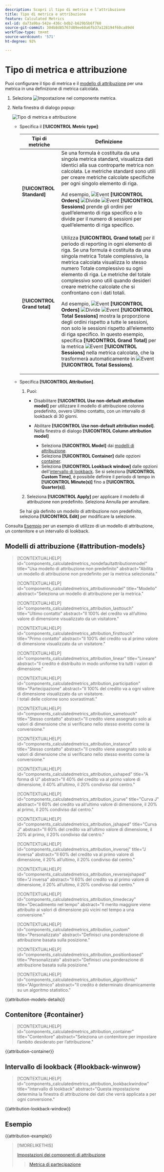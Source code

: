 ```yaml
---
description: Scopri il tipo di metrica e l’attribuzione
title: Tipo di metrica e attribuzione
feature: Calculated Metrics
exl-id: da73a9ba-542e-436c-bdb2-b629b5b6f760
source-git-commit: 304b8d85767d89ee60a6fb37a128194f60ca89d4
workflow-type: tm+mt
source-wordcount: '571'
ht-degree: 92%

---
```


# Tipo di metrica e attribuzione

Puoi configurare il tipo di metrica e il [modello di attribuzione](#attribution-models) per una metrica in una definizione di metrica calcolata.

1. Seleziona ![Impostazione](/help/assets/icons/Setting.svg) nel componente metrica.
1. Nella finestra di dialogo popup:

   ![Tipo di metrica e attribuzione](assets/cm-type-alloc.png)

   * Specifica il **[!UICONTROL Metric type]**:

     | Tipi di metriche | Definizione |
     |---|---|
     | **[!UICONTROL Standard]** | Se una formula è costituita da una singola metrica standard, visualizza dati identici alla sua controparte metrica non calcolata. Le metriche standard sono utili per creare metriche calcolate specifiche per ogni singolo elemento di riga. <p>Ad esempio, ![Event](/help/assets/icons/Event.svg) **[!UICONTROL Orders]** ![Divide](/help/assets/icons/Divide.svg) ![Event](/help/assets/icons/Event.svg) **[!UICONTROL Sessions]** prende gli ordini per quell’elemento di riga specifico e lo divide per il numero di sessioni per quell’elemento di riga specifico. |
     | **[!UICONTROL Grand total]** | Utilizza **[!UICONTROL Grand total]** per il periodo di reporting in ogni elemento di riga. Se una formula è costituita da una singola metrica Totale complessivo, la metrica calcolata visualizza lo stesso numero Totale complessivo su ogni elemento di riga. Le metriche del totale complessivo sono utili quando desideri creare metriche calcolate che si confrontano con i dati totali. <p>Ad esempio, ![Event](/help/assets/icons/Event.svg) **[!UICONTROL Orders]** ![Divide](/help/assets/icons/Divide.svg) ![Event](/help/assets/icons/Event.svg) **[!UICONTROL Total Sessions]** mostra la proporzione degli ordini rispetto a tutte le sessioni, non solo le sessioni rispetto all’elemento di riga specifico. In questo esempio, specifica **[!UICONTROL Grand Total]** per la metrica ![Event](/help/assets/icons/Event.svg) **[!UICONTROL Sessions]** nella metrica calcolata, che la trasformerà automaticamente in ![Event](/help/assets/icons/Event.svg) **[!UICONTROL Total Sessions]**. |

   * Specifica **[!UICONTROL Attribution]**.

      1. Puoi:

         * Disabilitare **[!UICONTROL Use non-default attribution model]** per utilizzare il modello di attribuzione colonna predefinito, ovvero Ultimo contatto, con un intervallo di lookback di 30 giorni.
         * Abilitare **[!UICONTROL Use non-default attribution model]**. Nella finestra di dialogo **[!UICONTROL Column attribution model]**

            * Seleziona **[!UICONTROL Model]** dai [modelli di attribuzione](#attribution-models).
            * Seleziona **[!UICONTROL Container]** dalle opzioni [container](#container).
            * Seleziona **[!UICONTROL Lookback window]** dalle opzioni dell&#39;[intervallo di lookback](#lookback-window). Se si seleziona **[!UICONTROL Custom Time]**, è possibile definire il periodo di tempo in **[!UICONTROL Minute(s)]** fino a **[!UICONTROL Quarter(s)]**.

      1. Seleziona **[!UICONTROL Apply]** per applicare il modello di attribuzione non predefinito. Seleziona Annulla per annullare.

     Se hai già definito un modello di attribuzione non predefinito, seleziona **[!UICONTROL Edit]** per modificare la selezione.

Consulta [Esempio](#example) per un esempio di utilizzo di un modello di attribuzione, un contenitore e un intervallo di lookback.


## Modelli di attribuzione {#attribution-models}

>[!CONTEXTUALHELP]
>id="components_calculatedmetrics_nondefaultattributionmodel"
>title="Usa modello di attribuzione non predefinito"
>abstract="Abilita un modello di attribuzione non predefinito per la metrica selezionata."

>[!CONTEXTUALHELP]
>id="components_calculatedmetrics_attributionmodel"
>title="Modello"
>abstract="Seleziona un modello di attribuzione per la metrica."

>[!CONTEXTUALHELP]
>id="components_calculatedmetrics_attribution_lasttouch"
>title="Ultimo contatto"
>abstract="Il 100% del credito va all’ultimo valore di dimensione visualizzato da un visitatore."

>[!CONTEXTUALHELP]
>id="components_calculatedmetrics_attribution_firsttouch"
>title="Primo contatto"
>abstract="Il 100% del credito va al primo valore di dimensione visualizzato da un visitatore."

>[!CONTEXTUALHELP]
>id="components_calculatedmetrics_attribution_linear"
>title="Lineare"
>abstract="Il credito è distribuito in modo uniforme tra tutti i valori di dimensione."

>[!CONTEXTUALHELP]
>id="components_calculatedmetrics_attribution_participation"
>title="Partecipazione"
>abstract="Il 100% del credito va a ogni valore di dimensione visualizzato da un visitatore.<br/>I totali delle colonne sono sovrastimati."

>[!CONTEXTUALHELP]
>id="components_calculatedmetrics_attribution_sametouch"
>title="Stesso contatto"
>abstract="Il credito viene assegnato solo ai valori di dimensione che si verificano nello stesso evento come la conversione."

>[!CONTEXTUALHELP]
>id="components_calculatedmetrics_attribution_instance"
>title="Stesso contatto"
>abstract="Il credito viene assegnato solo ai valori di dimensione che si verificano nello stesso evento come la conversione."

>[!CONTEXTUALHELP]
>id="components_calculatedmetrics_attribution_ushaped"
>title="A forma di U"
>abstract="Il 40% del credito va al primo valore di dimensione, il 40% all’ultimo, il 20% condiviso dal centro."

>[!CONTEXTUALHELP]
>id="components_calculatedmetrics_attribution_jcurve"
>title="Curva J"
>abstract="Il 60% del credito va all’ultimo valore di dimensione, il 20% al primo, il 20% condiviso dal centro."

>[!CONTEXTUALHELP]
>id="components_calculatedmetrics_attribution_jshaped"
>title="Curva J"
>abstract="Il 60% del credito va all’ultimo valore di dimensione, il 20% al primo, il 20% condiviso dal centro."

>[!CONTEXTUALHELP]
>id="components_calculatedmetrics_attribution_inversej"
>title="J inversa"
>abstract="Il 60% del credito va al primo valore di dimensione, il 20% all’ultimo, il 20% condiviso dal centro."

>[!CONTEXTUALHELP]
>id="components_calculatedmetrics_attribution_reversejshaped"
>title="J inversa"
>abstract="Il 60% del credito va al primo valore di dimensione, il 20% all’ultimo, il 20% condiviso dal centro."

>[!CONTEXTUALHELP]
>id="components_calculatedmetrics_attribution_timedecay"
>title="Decadimento nel tempo"
>abstract="Il merito maggiore viene attribuito ai valori di dimensione più vicini nel tempo a una conversione."

>[!CONTEXTUALHELP]
>id="components_calculatedmetrics_attribution_custom"
>title="Personalizzato"
>abstract="Definisci una ponderazione di attribuzione basata sulla posizione."

>[!CONTEXTUALHELP]
>id="components_calculatedmetrics_attribution_positionbased"
>title="Personalizzato"
>abstract="Definisci una ponderazione di attribuzione basata sulla posizione."

>[!CONTEXTUALHELP]
>id="components_calculatedmetrics_attribution_algorithmic"
>title="Algoritmico"
>abstract="Il credito è determinato dinamicamente su un algoritmo statistico."

{{attribution-models-details}}


## Contenitore {#container}

>[!CONTEXTUALHELP]
>id="components_calculatedmetrics_attribution_container"
>title="Contenitore"
>abstract="Seleziona un contenitore per impostare l’ambito desiderato per l’attribuzione."

{{attribution-container}}


## Intervallo di lookback {#lookback-winwow}

>[!CONTEXTUALHELP]
>id="components_calculatedmetrics_attribution_lookbackwindow"
>title="Intervallo di lookback"
>abstract="Questa impostazione determina la finestra di attribuzione dei dati che verrà applicata a per ogni conversione."

{{attribution-lookback-window}}




## Esempio

{{attribution-example}}

>[!MORELIKETHIS]
>
>[Impostazioni dei componenti di attribuzione](/help/data-views/component-settings/attribution.md)
>>[Metrica di partecipazione](participation-metric.md)
>

